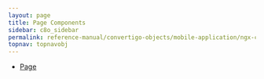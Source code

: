 ```yaml
---
layout: page
title: Page Components
sidebar: c8o_sidebar
permalink: reference-manual/convertigo-objects/mobile-application/ngx-components/page-components/
topnav: topnavobj
---
```

* [Page](page/)
